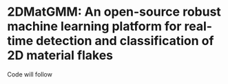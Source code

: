 # 2DMatGMM: An open-source robust machine learning platform for real-time detection and classification of 2D material flakes

Code will follow
